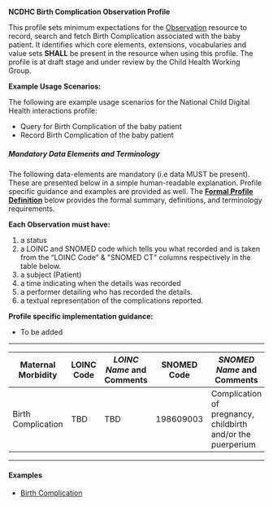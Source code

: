 **NCDHC Birth Complication Observation Profile**

This profile sets minimum expectations for the [Observation] resource to record, search and fetch Birth Complication associated with the baby patient. It identifies which core elements, extensions, vocabularies and value sets **SHALL** be present in the resource when using this profile. The profile is at draft stage and under review by the Child Health Working Group. 

**Example Usage Scenarios:**

The following are example usage scenarios for the National Child Digital Health interactions
profile:

-   Query for Birth Complication of the baby patient
-   Record Birth Complication of the baby patient

##### Mandatory Data Elements and Terminology


The following data-elements are mandatory (i.e data MUST be present). These are presented below in a simple human-readable explanation. Profile specific guidance and examples are provided as well.  The [**Formal Profile Definition**](#profile) below provides the  formal summary, definitions, and  terminology requirements.  

**Each Observation must have:**

1.  a status  
1.  a LOINC and SNOMED code which tells you what recorded and is taken from the “LOINC Code” & "SNOMED CT" columns respectively in the table below.
1.  a subject (Patient)
1.  a time indicating when the details was recorded
1.	a performer detailing who has recorded the details.
1.  a textual representation of the complications reported.
    

**Profile specific implementation guidance:**

* To be added



---

<table class="grid">
  <thead>
    <tr>
      <th>Maternal Morbidity</th>
      <th>LOINC Code</th>
      <th><em>LOINC Name </em>and Comments</th>
	  <th>SNOMED Code</th>
      <th><em>SNOMED Name </em>and Comments</th>      
    </tr>
  </thead>
  <tbody>
    <tr>
      <td>Birth Complication</td>
      <td>TBD</td>
      <td>TBD</td>
      <td>198609003</td>
	  <td>Complication of pregnancy, childbirth and/or the puerperium</td>	  
    </tr>    
  </tbody>
</table>

---


#### Examples

- [Birth Complication](Observation-birth-complications.html)

[Observation]: http://hl7.org/fhir/observation.html
[extensible]: http://hl7.org/fhir/terminologies.html#extensible
[General Guidance Section]: definitions.html
